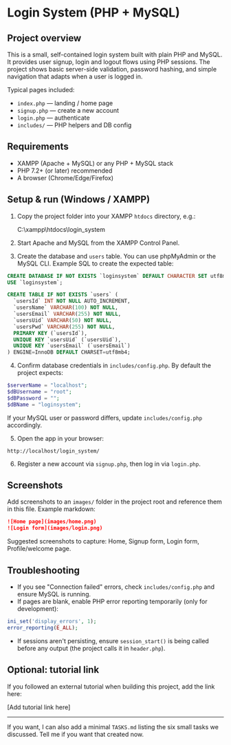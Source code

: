 # Login System (PHP + MySQL)

## Project overview

This is a small, self-contained login system built with plain PHP and MySQL. It provides user signup, login and logout flows using PHP sessions. The project shows basic server-side validation, password hashing, and simple navigation that adapts when a user is logged in.

Typical pages included:

- `index.php` — landing / home page
- `signup.php` — create a new account
- `login.php` — authenticate
- `includes/` — PHP helpers and DB config

## Requirements

- XAMPP (Apache + MySQL) or any PHP + MySQL stack
- PHP 7.2+ (or later) recommended
- A browser (Chrome/Edge/Firefox)

## Setup & run (Windows / XAMPP)

1. Copy the project folder into your XAMPP `htdocs` directory, e.g.:

   C:\xampp\htdocs\login_system

2. Start Apache and MySQL from the XAMPP Control Panel.

3. Create the database and `users` table. You can use phpMyAdmin or the MySQL CLI. Example SQL to create the expected table:

```sql
CREATE DATABASE IF NOT EXISTS `loginsystem` DEFAULT CHARACTER SET utf8mb4 COLLATE utf8mb4_general_ci;
USE `loginsystem`;

CREATE TABLE IF NOT EXISTS `users` (
  `usersId` INT NOT NULL AUTO_INCREMENT,
  `usersName` VARCHAR(100) NOT NULL,
  `usersEmail` VARCHAR(255) NOT NULL,
  `usersUid` VARCHAR(50) NOT NULL,
  `usersPwd` VARCHAR(255) NOT NULL,
  PRIMARY KEY (`usersId`),
  UNIQUE KEY `usersUid` (`usersUid`),
  UNIQUE KEY `usersEmail` (`usersEmail`)
) ENGINE=InnoDB DEFAULT CHARSET=utf8mb4;
```

4. Confirm database credentials in `includes/config.php`. By default the project expects:

```php
$serverName = "localhost";
$dBUsername = "root";
$dBPassword = "";
$dBName = "loginsystem";
```

If your MySQL user or password differs, update `includes/config.php` accordingly.

5. Open the app in your browser:

```
http://localhost/login_system/
```

6. Register a new account via `signup.php`, then log in via `login.php`.

## Screenshots

Add screenshots to an `images/` folder in the project root and reference them in this file. Example markdown:

```md
![Home page](images/home.png)
![Login form](images/login.png)
```

Suggested screenshots to capture: Home, Signup form, Login form, Profile/welcome page.

## Troubleshooting

- If you see "Connection failed" errors, check `includes/config.php` and ensure MySQL is running.
- If pages are blank, enable PHP error reporting temporarily (only for development):

```php
ini_set('display_errors', 1);
error_reporting(E_ALL);
```

- If sessions aren't persisting, ensure `session_start()` is being called before any output (the project calls it in `header.php`).

## Optional: tutorial link

If you followed an external tutorial when building this project, add the link here:

[Add tutorial link here]

---

If you want, I can also add a minimal `TASKS.md` listing the six small tasks we discussed. Tell me if you want that created now.
